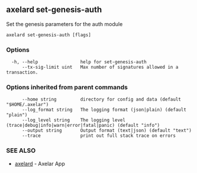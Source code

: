 ## axelard set-genesis-auth

Set the genesis parameters for the auth module

```
axelard set-genesis-auth [flags]
```

### Options

```
  -h, --help                help for set-genesis-auth
      --tx-sig-limit uint   Max number of signatures allowed in a transaction.
```

### Options inherited from parent commands

```
      --home string         directory for config and data (default "$HOME/.axelar")
      --log_format string   The logging format (json|plain) (default "plain")
      --log_level string    The logging level (trace|debug|info|warn|error|fatal|panic) (default "info")
      --output string       Output format (text|json) (default "text")
      --trace               print out full stack trace on errors
```

### SEE ALSO

- [axelard](/cli-docs/v0_29_1/axelard) - Axelar App

